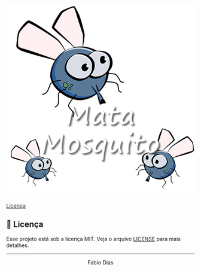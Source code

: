 <h1 align="center">
    <img alt="jogo Mata-Mosquito" title="Mata-mosquito" src="Game_mata-mosquito/imagens/game.png" />
</h1>

<p align="center">


  <a href="#memo-licença">Licença</a>
</p>

## 📝 Licença

Esse projeto está sob a licença MIT. Veja o arquivo [LICENSE](LICENSE.md) para mais detalhes.

---

<p align="center">Fabio Dias</p>